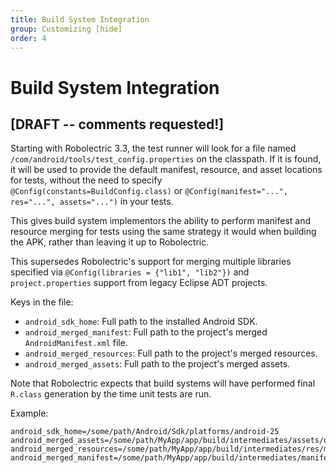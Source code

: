 ```yaml
---
title: Build System Integration
group: Customizing [hide]
order: 4
---
```


# Build System Integration

## [DRAFT -- comments requested!]

Starting with Robolectric 3.3, the test runner will look for a file named `/com/android/tools/test_config.properties` on the classpath. If it is found, it will be used to provide the default manifest, resource, and asset locations for tests, without the need to specify `@Config(constants=BuildConfig.class)` or `@Config(manifest="...", res="...", assets="...")` in your tests.

This gives build system implementors the ability to perform manifest and resource merging for tests using the same strategy it would when building the APK, rather than leaving it up to Robolectric.

This supersedes Robolectric's support for merging multiple libraries specified via `@Config(libraries = {"lib1", "lib2"})` and `project.properties` support from legacy Eclipse ADT projects.

Keys in the file:
* `android_sdk_home`: Full path to the installed Android SDK.
* `android_merged_manifest`: Full path to the project's merged `AndroidManifest.xml` file.
* `android_merged_resources`: Full path to the project's merged resources.
* `android_merged_assets`: Full path to the project's merged assets.

Note that Robolectric expects that build systems will have performed final `R.class` generation by the time unit tests are run.

Example:

```properties
android_sdk_home=/some/path/Android/Sdk/platforms/android-25
android_merged_assets=/some/path/MyApp/app/build/intermediates/assets/debug
android_merged_resources=/some/path/MyApp/app/build/intermediates/res/merged/debug
android_merged_manifest=/some/path/MyApp/app/build/intermediates/manifests/full/debug/AndroidManifest.xml
```
